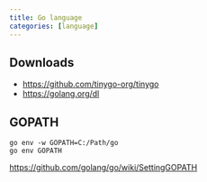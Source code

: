 ```yaml
---
title: Go language
categories: [language]
---
```


## Downloads

- <https://github.com/tinygo-org/tinygo>
- <https://golang.org/dl>

## GOPATH

~~~
go env -w GOPATH=C:/Path/go
go env GOPATH
~~~

<https://github.com/golang/go/wiki/SettingGOPATH>
